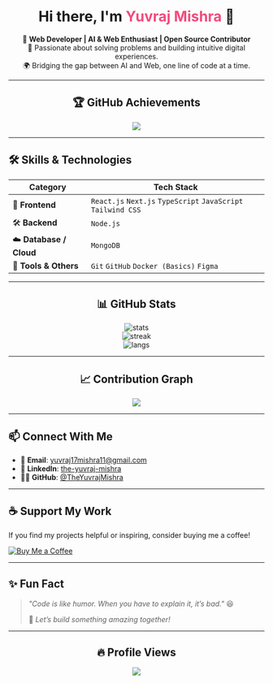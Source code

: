 <!-- Profile Header -->
<h1 align="center">Hi there, I'm <span style="color:#f34b7d;">Yuvraj Mishra</span> 👋</h1>

<p align="center">
🚀 <strong>Web Developer | AI & Web Enthusiast | Open Source Contributor</strong><br>
🧠 Passionate about solving problems and building intuitive digital experiences.<br>
🌍 Bridging the gap between AI and Web, one line of code at a time.
</p>

---

<!-- GitHub Trophy -->
<h2 align="center">🏆 GitHub Achievements</h2>
<p align="center">
  <img src="https://github-profile-trophy.vercel.app/?username=TheYuvrajMishra&theme=radical&margin-w=15&margin-h=15&column=6" />
</p>

---

<!-- Tech Stack -->
<h2>🛠 Skills & Technologies</h2>

| Category | Tech Stack |
| ------- | ---------- |
| 🚀 **Frontend** | `React.js` `Next.js` `TypeScript` `JavaScript` `Tailwind CSS` |
| 🛠 **Backend** | `Node.js` |
| ☁️ **Database / Cloud** | `MongoDB` |
| 🔧 **Tools & Others** | `Git` `GitHub` `Docker (Basics)` `Figma` |

---

<!-- GitHub Stats -->
<h2 align="center">📊 GitHub Stats</h2>
<p align="center">
  <img src="https://github-readme-stats.vercel.app/api?username=TheYuvrajMishra&show_icons=true&theme=radical" alt="stats" /> <br>
  <img src="https://github-readme-streak-stats.herokuapp.com/?user=TheYuvrajMishra&theme=radical" alt="streak" /> <br>
  <img src="https://github-readme-stats.vercel.app/api/top-langs/?username=TheYuvrajMishra&layout=compact&theme=radical" alt="langs" />
</p>

---

<!-- Contribution Graph -->
<h2 align="center">📈 Contribution Graph</h2>
<p align="center">
  <img src="https://github-readme-activity-graph.vercel.app/graph?username=TheYuvrajMishra&theme=react-dark" />
</p>

---

<!-- Connect With Me -->
<h2>📫 Connect With Me</h2>

- 📧 **Email**: [yuvraj17mishra11@gmail.com](mailto:yuvraj17mishra11@gmail.com)  
- 💼 **LinkedIn**: [the-yuvraj-mishra](https://www.linkedin.com/in/the-yuvraj-mishra/)  
- 🧑‍💻 **GitHub**: [@TheYuvrajMishra](https://github.com/TheYuvrajMishra)  

---

<!-- Support -->
<h2>☕ Support My Work</h2>

<p>
If you find my projects helpful or inspiring, consider buying me a coffee!  
</p>

<p>
  <a href="https://www.buymeacoffee.com/YuvrajMishra">
    <img src="https://img.shields.io/badge/Buy%20Me%20a%20Coffee-Support-orange?style=for-the-badge&logo=buy-me-a-coffee" alt="Buy Me a Coffee">
  </a>
</p>

---

<!-- Fun Fact -->
<h2>✨ Fun Fact</h2>

> _"Code is like humor. When you have to explain it, it’s bad."_ 😆  
>  
> 🚀 _Let’s build something amazing together!_

---

<!-- Profile Views -->
<h2 align="center">🔥 Profile Views</h2>
<p align="center">
  <img src="https://komarev.com/ghpvc/?username=TheYuvrajMishra&label=Profile%20Views&color=blueviolet&style=for-the-badge" />
</p>

